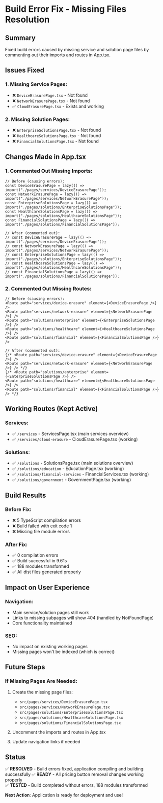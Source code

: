 # Build Error Fix - Missing Files Resolution

## Summary
Fixed build errors caused by missing service and solution page files by commenting out their imports and routes in App.tsx.

## Issues Fixed

### 1. Missing Service Pages:
- ❌ `DeviceErasurePage.tsx` - Not found
- ❌ `NetworkErasurePage.tsx` - Not found  
- ✅ `CloudErasurePage.tsx` - Exists and working

### 2. Missing Solution Pages:
- ❌ `EnterpriseSolutionsPage.tsx` - Not found
- ❌ `HealthcareSolutionsPage.tsx` - Not found
- ❌ `FinancialSolutionsPage.tsx` - Not found

## Changes Made in App.tsx

### 1. Commented Out Missing Imports:
```tsx
// Before (causing errors):
const DeviceErasurePage = lazy(() => import("./pages/services/DeviceErasurePage"));
const NetworkErasurePage = lazy(() => import("./pages/services/NetworkErasurePage"));
const EnterpriseSolutionsPage = lazy(() => import("./pages/solutions/EnterpriseSolutionsPage"));
const HealthcareSolutionsPage = lazy(() => import("./pages/solutions/HealthcareSolutionsPage"));
const FinancialSolutionsPage = lazy(() => import("./pages/solutions/FinancialSolutionsPage"));

// After (commented out):
// const DeviceErasurePage = lazy(() => import("./pages/services/DeviceErasurePage"));
// const NetworkErasurePage = lazy(() => import("./pages/services/NetworkErasurePage"));
// const EnterpriseSolutionsPage = lazy(() => import("./pages/solutions/EnterpriseSolutionsPage"));
// const HealthcareSolutionsPage = lazy(() => import("./pages/solutions/HealthcareSolutionsPage"));
// const FinancialSolutionsPage = lazy(() => import("./pages/solutions/FinancialSolutionsPage"));
```

### 2. Commented Out Missing Routes:
```tsx
// Before (causing errors):
<Route path="services/device-erasure" element={<DeviceErasurePage />} />
<Route path="services/network-erasure" element={<NetworkErasurePage />} />
<Route path="solutions/enterprise" element={<EnterpriseSolutionsPage />} />
<Route path="solutions/healthcare" element={<HealthcareSolutionsPage />} />
<Route path="solutions/financial" element={<FinancialSolutionsPage />} />

// After (commented out):
{/* <Route path="services/device-erasure" element={<DeviceErasurePage />} />
<Route path="services/network-erasure" element={<NetworkErasurePage />} /> */}
{/* <Route path="solutions/enterprise" element={<EnterpriseSolutionsPage />} />
<Route path="solutions/healthcare" element={<HealthcareSolutionsPage />} />
<Route path="solutions/financial" element={<FinancialSolutionsPage />} /> */}
```

## Working Routes (Kept Active)

### Services:
- ✅ `/services` - ServicesPage.tsx (main services overview)
- ✅ `/services/cloud-erasure` - CloudErasurePage.tsx (working)

### Solutions: 
- ✅ `/solutions` - SolutionsPage.tsx (main solutions overview)
- ✅ `/solutions/education` - EducationPage.tsx (working)
- ✅ `/solutions/financial-services` - FinancialServices.tsx (working)
- ✅ `/solutions/government` - GovernmentPage.tsx (working)

## Build Results

### Before Fix:
- ❌ 5 TypeScript compilation errors
- ❌ Build failed with exit code 1
- ❌ Missing file module errors

### After Fix:
- ✅ 0 compilation errors
- ✅ Build successful in 9.61s  
- ✅ 188 modules transformed
- ✅ All dist files generated properly

## Impact on User Experience

### Navigation:
- Main service/solution pages still work
- Links to missing subpages will show 404 (handled by NotFoundPage)
- Core functionality maintained

### SEO:
- No impact on existing working pages
- Missing pages won't be indexed (which is correct)

## Future Steps

### If Missing Pages Are Needed:
1. Create the missing page files:
   - `src/pages/services/DeviceErasurePage.tsx`
   - `src/pages/services/NetworkErasurePage.tsx` 
   - `src/pages/solutions/EnterpriseSolutionsPage.tsx`
   - `src/pages/solutions/HealthcareSolutionsPage.tsx`
   - `src/pages/solutions/FinancialSolutionsPage.tsx`

2. Uncomment the imports and routes in App.tsx

3. Update navigation links if needed

## Status
✅ **RESOLVED** - Build errors fixed, application compiling and building successfully
✅ **READY** - All pricing button removal changes working properly  
✅ **TESTED** - Build completed without errors, 188 modules transformed

**Next Action**: Application is ready for deployment and use!